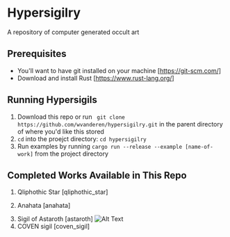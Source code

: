 # Hypersigilry
A repository of computer generated occult art

## Prerequisites
- You'll want to have git installed on your machine [https://git-scm.com/]
- Download and install Rust [https://www.rust-lang.org/]

## Running Hypersigils
1. Download this repo or run ` git clone https://github.com/wvanderen/hypersigilry.git` in the parent directory of where you'd like this stored
2. `cd` into the proejct directory: `cd hypersigilry`
3. Run examples by running `cargo run --release --example [name-of-work]` from the project directory

## Completed Works Available in This Repo
1. Qliphothic Star [qliphothic_star]
<!-- ![Alt Text](./assets/gifs/qliphothic_star.gif) -->
2. Anahata [anahata]
<!-- ![Alt Text](./assets/gifs/anahata.gif) -->
3. Sigil of Astaroth [astaroth]
![Alt Text](./assets/gifs/astaroth.gif)
4. COVEN sigil [coven_sigil]
<!-- ![Alt Text](./assets/gifs/coven_sigil.gif) -->